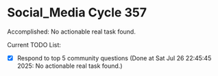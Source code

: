 # Social_Media Cycle 357

Accomplished: No actionable real task found.

Current TODO List:

- [x] Respond to top 5 community questions  (Done at Sat Jul 26 22:45:45 2025: No actionable real task found.)